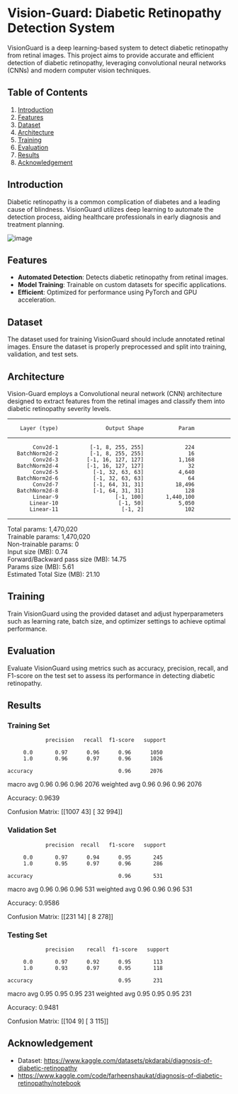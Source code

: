 # Vision-Guard: Diabetic Retinopathy Detection System 

VisionGuard is a deep learning-based system to detect diabetic retinopathy from retinal images. This project aims to provide accurate and efficient detection of diabetic retinopathy, leveraging convolutional neural networks (CNNs) and modern computer vision techniques.

## Table of Contents

1. [Introduction](#introduction)
2. [Features](#features)
3. [Dataset](#dataset)
4. [Architecture](#architecture)
5. [Training](#training)
6. [Evaluation](#evaluation)
7. [Results](#results)
8. [Acknowledgement](#acknowledgement)

## Introduction

Diabetic retinopathy is a common complication of diabetes and a leading cause of blindness. VisionGuard utilizes deep learning to automate the detection process, aiding healthcare professionals in early diagnosis and treatment planning.

![image](https://github.com/PixelPirate-Kartikey/Vision-Guard/assets/104156929/aca069d0-1df8-462c-b572-7ff6134f1a72)


## Features

- **Automated Detection**: Detects diabetic retinopathy from retinal images.
- **Model Training**: Trainable on custom datasets for specific applications.
- **Efficient**: Optimized for performance using PyTorch and GPU acceleration.

## Dataset
The dataset used for training VisionGuard should include annotated retinal images. Ensure the dataset is properly preprocessed and split into training, validation, and test sets.

## Architecture
Vision-Guard employs a Convolutional neural network (CNN) architecture designed to extract features from the retinal images and classify them into diabetic retinopathy severity levels.

-----------------------------------------------------------------
        Layer (type)               Output Shape           Param
-----------------------------------------------------------------
            Conv2d-1          [-1, 8, 255, 255]             224
       BatchNorm2d-2          [-1, 8, 255, 255]              16
            Conv2d-3         [-1, 16, 127, 127]           1,168
       BatchNorm2d-4         [-1, 16, 127, 127]              32
            Conv2d-5           [-1, 32, 63, 63]           4,640
       BatchNorm2d-6           [-1, 32, 63, 63]              64
            Conv2d-7           [-1, 64, 31, 31]          18,496
       BatchNorm2d-8           [-1, 64, 31, 31]             128
            Linear-9                  [-1, 100]       1,440,100
           Linear-10                   [-1, 50]           5,050
           Linear-11                    [-1, 2]             102
----------------------------------------------------------------
Total params: 1,470,020  
Trainable params: 1,470,020  
Non-trainable params: 0  
Input size (MB): 0.74  
Forward/Backward pass size (MB): 14.75  
Params size (MB): 5.61  
Estimated Total Size (MB): 21.10  


## Training
Train VisionGuard using the provided dataset and adjust hyperparameters such as learning rate, batch size, and optimizer settings to achieve optimal performance.

## Evaluation
Evaluate VisionGuard using metrics such as accuracy, precision, recall, and F1-score on the test set to assess its performance in detecting diabetic retinopathy.

## Results
### Training Set
                precision   recall  f1-score   support

         0.0       0.97      0.96      0.96      1050
         1.0       0.96      0.97      0.96      1026

    accuracy                           0.96      2076
   macro avg       0.96      0.96      0.96      2076
weighted avg       0.96      0.96      0.96      2076
 


Accuracy: 0.9639

Confusion Matrix:
 [[1007   43]
 [  32  994]]


### Validation Set
                precision  recall   f1-score   support

         0.0       0.97      0.94      0.95       245
         1.0       0.95      0.97      0.96       286

    accuracy                           0.96       531
   macro avg       0.96      0.96      0.96       531
weighted avg       0.96      0.96      0.96       531
 


Accuracy: 0.9586

Confusion Matrix:
 [[231  14]
 [  8 278]]

### Testing Set
                precision    recall  f1-score   support

         0.0       0.97      0.92      0.95       113
         1.0       0.93      0.97      0.95       118

    accuracy                           0.95       231
   macro avg       0.95      0.95      0.95       231
weighted avg       0.95      0.95      0.95       231
 


Accuracy: 0.9481

Confusion Matrix:
 [[104   9]
 [  3 115]]

## Acknowledgement
- Dataset: https://www.kaggle.com/datasets/pkdarabi/diagnosis-of-diabetic-retinopathy
- https://www.kaggle.com/code/farheenshaukat/diagnosis-of-diabetic-retinopathy/notebook



